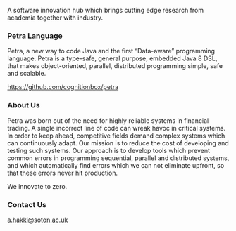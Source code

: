 A software innovation hub which brings cutting edge research from academia together with industry.

### Petra Language ###

Petra, a new way to code Java and the first “Data-aware” programming language. Petra is a type-safe, general purpose, embedded Java 8 DSL, that makes object-oriented, parallel, distributed programming simple, safe and scalable.       

https://github.com/cognitionbox/petra

### About Us ###

Petra was born out of the need for highly reliable systems in financial trading. A single incorrect line of code can wreak havoc in critical systems. In order to keep ahead, competitive fields demand complex systems which can continuously adapt. Our mission is to reduce the cost of developing and testing such systems. Our approach is to develop tools which prevent common errors in programming sequential, parallel and distributed systems, and which automatically find errors which we can not eliminate upfront, so that these errors never hit production.

We innovate to zero.

### Contact Us ###

a.hakki@soton.ac.uk
